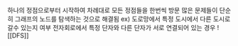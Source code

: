 하나의 정점으로부터 시작하여 차례대로 모든 정점들을 한번씩 방문
많은 문제들이 단순히 그래프의 노드를 탐색하는 것으로 해결됨
	ex)
	도로망에서 특정 도시에서 다른 도시로 갈수 있는지 여부
	전자회로에서 특정 단자와 다른 단자가 서로 연결되어 있는 경우
![[DFS]]